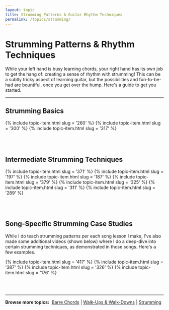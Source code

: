```yaml
---
layout: topic
title: Strumming Patterns & Guitar Rhythm Techniques
permalink: /topics/strumming/
---
```


<h1>Strumming Patterns & Rhythm Techniques</h1>

<p class="large">While your left hand is busy learning chords, your right hand has its own job to get the hang of: creating a sense of rhythm with strumming! This can be a subtly tricky aspect of learning guitar, but the possibilities and fun-to-be-had are bountiful, once you get over the hump. Here's a guide to get you started.</p>

<hr />

<h2>Strumming Basics</h2>

{% include topic-item.html slug = '260' %}
{% include topic-item.html slug = '300' %}
{% include topic-item.html slug = '317' %}

<br /><br />
<h2>Intermediate Strumming Techniques</h2>

{% include topic-item.html slug = '371' %}
{% include topic-item.html slug = '197' %}
{% include topic-item.html slug = '187' %}
{% include topic-item.html slug = '379' %}
{% include topic-item.html slug = '325' %}
{% include topic-item.html slug = '311' %}
{% include topic-item.html slug = '289' %}

<br /><br />
<h2>Song-Specific Strumming Case Studies</h2>
<p>While I do teach strumming patterns per each song lesson I make, I've also made some additional videos (shown below) where I do a deep-dive into certain strumming techniques, as demonstrated in those songs. Here's a few examples.</p>

{% include topic-item.html slug = '417' %}
{% include topic-item.html slug = '387' %}
{% include topic-item.html slug = '326' %}
{% include topic-item.html slug = '176' %}

<br /><br />

<hr />
<p><strong>Browse more topics:</strong>&nbsp;&nbsp;<a href="/topics/barre-chords">Barre Chords</a> | <a href="/topics/walk-ups-walk-downs">Walk-Ups & Walk-Downs</a> | <a href="/topics/strumming">Strumming</a></p>
<br />
